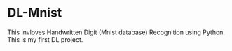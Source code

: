 # DL-Mnist
This invloves Handwritten Digit (Mnist database) Recognition using Python. This is my first DL project.
